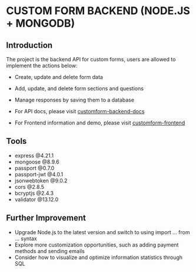 # CUSTOM FORM BACKEND (NODE.JS + MONGODB)

## Introduction

The project is the backend API for custom forms, users are allowed to implement the actions below:

- Create, update and delete form data
- Add, update, and delete form sections and questions
- Manage responses by saving them to a database

- For API docs, please visit [customform-backend-docs](https://github.com/tonia83731/customform-backend-docs/tree/main)

- For Frontend information and demo, please visit [customform-frontend](https://github.com/tonia83731/customform-frontend)

## Tools

- express @4.21.1
- mongoose @8.9.6
- passport @0.7.0
- passport-jwt @4.0.1
- jsonwebtoken @9.0.2
- cors @2.8.5
- bcryptjs @2.4.3
- validator @13.12.0

## Further Improvement

- Upgrade Node.js to the latest version and switch to using import ... from ... syntax
- Explore more customization opportunities, such as adding payment methods and sending emails
- Consider how to visualize and optimize information statistics through SQL
